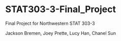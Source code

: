 # STAT303-3-Final_Project
Final Project for Northwestern STAT 303-3

Jackson Bremen, Joey Prette, Lucy Han, Chanel Sun
